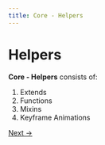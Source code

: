 ```yaml
---
title: Core - Helpers
---
```


# Helpers

**Core - Helpers** consists of:

1. Extends
2. Functions
3. Mixins
4. Keyframe Animations

<a class="btn--b" href="/core/base/">Next &rarr;</a>

